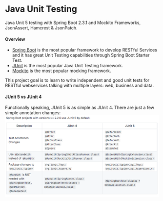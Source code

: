 # Java Unit Testing

Java Unit 5 testing with Spring Boot 2.3.1 and Mockito Frameworks,
JsonAssert, Hamcrest & JsonPatch.

#### Overview
* [Spring Boot](https://spring.io/projects/spring-boot) is the most popular framework to develop
RESTful Services and it has great Unit Testing capabilities
through Spring Boot Starter Test. 
* [JUnit](https://junit.org/junit5/) is the most popular Java Unit Testing framework.
* [Mockito](https://site.mockito.org/) is the most popular mocking framework. 

This project goal is to learn to write independent and good unit tests for 
RESTful webservices talking with multiple layers: web, business and data. 

#### JUnit 5 vs JUnit 4
Functionally speaking, JUnit 5 is as simple as JUnit 4.
There are just a few simple annotation changes: 
![Junit5 changes](documentation/junit5-changes.png "JUnit5 changes")


